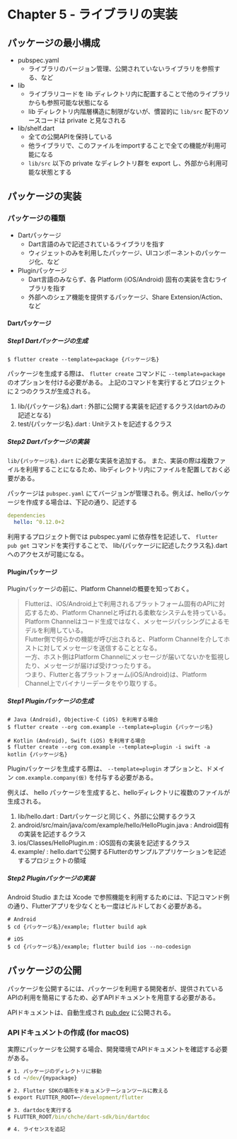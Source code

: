 # Chapter 5 - ライブラリの実装

## パッケージの最小構成

 * pubspec.yaml
   - ライブラリのバージョン管理、公開されていないライブラリを参照する、など
 * lib
   - ライブラリコードを lib ディレクトリ内に配置することで他のライブラリからも参照可能な状態になる
   - lib ディレクトリ内階層構造に制限がないが、慣習的に `lib/src` 配下のソースコードは private と見なされる
 * lib/shelf.dart
   - 全ての公開APIを保持している
   - 他ライブラリで、このファイルをimportすることで全ての機能が利用可能になる
   - `lib/src` 以下の private なディレクトリ群を export し、外部から利用可能な状態とする

## パッケージの実装

### パッケージの種類
 * Dartパッケージ
   - Dart言語のみで記述されているライブラリを指す
   - ウィジェットのみを利用したパッケージ、UIコンポーネントのパッケージ化、など
 * Pluginパッケージ
   - Dart言語のみならず、各 Platform (iOS/Android) 固有の実装を含むライブラリを指す
   - 外部へのシェア機能を提供するパッケージ、Share Extension/Action、など

#### Dartパッケージ

##### Step1 Dartパッケージの生成
```
$ flutter create --template=package {パッケージ名}
```
パッケージを生成する際は、 `flutter create` コマンドに `--template=package` のオプションを付ける必要がある。
上記のコマンドを実行するとプロジェクトに２つのクラスが生成される。

1. lib/{パッケージ名}.dart : 外部に公開する実装を記述するクラス(dartのみの記述となる)
2. test/{パッケージ名}.dart : Unitテストを記述するクラス

##### Step2 Dartパッケージの実装
`lib/{パッケージ名}.dart` に必要な実装を追加する。
また、実装の際は複数ファイルを利用することになるため、libディレクトリ内にファイルを配置しておく必要がある。

パッケージは `pubspec.yaml` にてバージョンが管理される。例えば、helloパッケージを作成する場合は、下記の通り、記述する
```yaml
dependencies
  hello: ^0.12.0+2
```

利用するプロジェクト側では pubspec.yaml に依存性を記述して、 `flutter pub get` コマンドを実行することで、 lib/{パッケージに記述したクラス名}.dart へのアクセスが可能になる。

#### Pluginパッケージ

Pluginパッケージの前に、Platform Channelの概要を知っておく。

>Flutterは、iOS/Android上で利用されるプラットフォーム固有のAPIに対応するため、Platform Channelと呼ばれる柔軟なシステムを持っている。Platform Channelはコード生成ではなく、メッセージパッシングによるモデルを利用している。<br>
Flutter側で何らかの機能が呼び出されると、Platform Channelを介してホストに対してメッセージを送信することとなる。<br>
一方、ホスト側はPlatform Channelにメッセージが届いてないかを監視したり、メッセージが届けば受けつったりする。<br>
つまり、Flutterと各プラットフォーム(iOS/Android)は、Platform Channel上でバイナリーデータをやり取りする。

##### Step1 Pluginパッケージの生成
```
# Java (Android), Objective-C (iOS) を利用する場合
$ flutter create --org com.example --template=plugin {パッケージ名}

# Kotlin (Android), Swift (iOS) を利用する場合
$ flutter create --org com.example --template=plugin -i swift -a kotlin {パッケージ名}
```
Pluginパッケージを生成する際は、 `--template=plugin` オプションと、ドメイン `com.example.company(仮)` を付与する必要がある。

例えば、 hello パッケージを生成すると、helloディレクトリに複数のファイルが生成される。
1. lib/hello.dart : Dartパッケージと同じく、外部に公開するクラス
2. android/src/main/java/com/example/hello/HelloPlugin.java : Android固有の実装を記述するクラス
3. ios/Classes/HelloPlugin.m : iOS固有の実装を記述するクラス
4. example/ : hello.dartで公開するFlutterのサンプルアプリケーションを記述するプロジェクトの領域

##### Step2 Pluginパッケージの実装

Android Studio または Xcode で参照機能を利用するためには、下記コマンド例の通り、Flutterアプリを少なくとも一度はビルドしておく必要がある。
```
# Android
$ cd {パッケージ名}/example; flutter build apk

# iOS
$ cd {パッケージ名}/example; flutter build ios --no-codesign
```

## パッケージの公開

パッケージを公開するには、パッケージを利用する開発者が、提供されているAPIの利用を簡易にするため、必ずAPIドキュメントを用意する必要がある。

APIドキュメントは、自動生成され [pub.dev](https://pub.dev/) に公開される。

### APIドキュメントの作成 (for macOS)
実際にパッケージを公開する場合、開発環境でAPIドキュメントを確認する必要がある。
```cmd
# 1. パッケージのディレクトリに移動
$ cd ~/dev/{mypackage}

# 2. Flutter SDKの場所をドキュメンテーションツールに教える
$ export FLUTTER_ROOT=~/development/flutter

# 3. dartdocを実行する
$ FLUTTER_ROOT/bin/chche/dart-sdk/bin/dartdoc

# 4. ライセンスを追記
```
